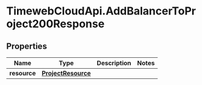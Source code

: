# TimewebCloudApi.AddBalancerToProject200Response

## Properties

Name | Type | Description | Notes
------------ | ------------- | ------------- | -------------
**resource** | [**ProjectResource**](ProjectResource.md) |  | 


